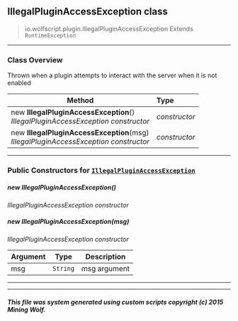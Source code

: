 ## IllegalPluginAccessException __class__

>io.wolfscript.plugin.IllegalPluginAccessException
>Extends `RuntimeException`

---

### Class Overview

Thrown when a plugin attempts to interact with the server when it is not enabled

Method | Type   
--- | :--- 
new __IllegalPluginAccessException__() <br> _IllegalPluginAccessException constructor_ | _constructor_
new __IllegalPluginAccessException__(msg) <br> _IllegalPluginAccessException constructor_ | _constructor_



---

### Public Constructors for [`IllegalPluginAccessException`](IllegalPluginAccessException.md)

##### <a id='illegalpluginaccessexception'></a>new __IllegalPluginAccessException__() 

_IllegalPluginAccessException constructor_


##### <a id='illegalpluginaccessexception'></a>new __IllegalPluginAccessException__(msg) 

_IllegalPluginAccessException constructor_

Argument | Type | Description  
--- | --- | --- 
msg | `String` | msg argument

---
---


##### This file was system generated using custom scripts copyright (c) 2015 Mining Wolf.
	

